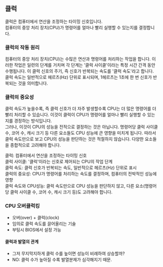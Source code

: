 ## 클럭

클럭은 컴퓨터에서 연산을 조정하는 타이밍 신호입니다.   
컴퓨터의 중앙 처리 장치(CPU)가 명령어를 얼마나 빨리 실행할 수 있는지를 결정합니다.

### 클럭의 작동 원리

컴퓨터의 중앙 처리 장치(CPU)는 수많은 연산과 명령어를 처리하는 작업을 합니다. 이러한 작업은 일련의 단계를 거치며 각 단계는 '클럭 사이클'이라는 특정 시간 간격 동안 수행됩니다. 이 클럭 신호의 주기, 즉 신호가 반복되는 속도를 '클럭 속도'라고 합니다. 클럭 속도는 일반적으로 헤르츠(Hz) 단위로 표시되며, 1헤르츠는 1초에 한 번 신호가 반복되는 것을 의미합니다.

### 클럭의 중요성

클럭 속도가 높을수록, 즉 클럭 신호가 더 자주 발생할수록 CPU는 더 많은 명령어를 더 빨리 처리할 수 있습니다. 이것이 클럭이 CPU가 명령어를 얼마나 빨리 실행할 수 있는지를 경정하는 방식입니다.   
그러나, 이것이 CPU의 성능을 전적으로 결정하는 것은 아닙니다. 명령어당 클럭 사이클 수, 코어 수, 캐시 크기 등 다른 요소들도 CPU 성능에 큰 영향을 미치게 됩니다. 따라서 클럭 속도만으로 보고 CPU의 성능을 판단하는 것은 적절하지 않습니다. 다양한 요소들을 종합적으로 고려해야 합니다.

클럭: 컴퓨터에서 연산을 조정하는 타이밍 신호   
클럭 사이클: '클럭'이라는 신호로 제어되는 CPU의 작업 단계   
클럭 속도: 클럭 신호가 반복되는 속도, 일반적으로 헤르츠(Hz) 단위로 표시   
클럭의 중요성: CPU가 명령어를 처리하는 속도를 결정하며, 컴퓨터의 전박적인 성능에 영향   
클럭 속도와 CPU성능: 클럭 속도만으로 CPU 성능을 판단하지 않고, 다른 요소(명령어당 클럭 사이클 수, 코어 수, 캐시 크기 등)도 고려해야 합니다.

### CPU 오버클럭킹

- 오버(over) + 클럭(clock)   
- 임의로 클럭 속도를 끌어올리는 기술
- 부팅시 BIOS에서 설정 가능

#### 클럭과 발열의 관계

- 그저 무지막지하게 클럭 수를 높이면 성능이 비례하여 상승할까?
- NO: 클럭 수가 높아질 수록 발열분제가 심각해지기 때문.


